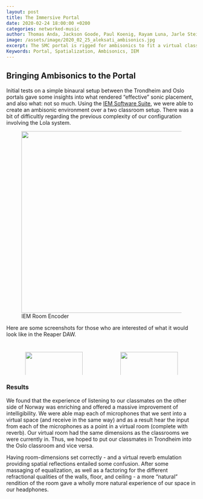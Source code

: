 ```yaml
---
layout: post
title: The Immersive Portal
date: 2020-02-24 18:00:00 +0200
categories: networked-music
author: Thomas Anda, Jackson Goode, Paul Koenig, Rayam Luna, Jarle Steinhovden, Aleksander Tidemann, Gaute Wardenær, Ulrik Halmøy, Tom Ignatius, Thibault Jaccard, Simon Sandvik
image: /assets/image/2020_02_25_aleksati_ambisonics.jpg
excerpt: The SMC portal is rigged for ambisonics to fit a virtual classroom in a classroom
Keywords: Portal, Spatialization, Ambisonics, IEM
---
```


## Bringing Ambisonics to the Portal

Initial tests on a simple binaural setup between the Trondheim and Oslo portals gave some insights into what rendered “effective” sonic placement, and also what: not so much. Using the [IEM Software Suite](https://plugins.iem.at/), we were able to create an ambisonic environment over a two classroom setup. There was a bit of difficultly regarding the previous complexity of our configuration involving the Lola system.

<figure>
    <img src="/assets/image/2020_02_25_aleksati_room_encoder.png" width="640" height="480">
    <figcaption>IEM Room Encoder</figcaption>
</figure>

Here are some screenshots for those who are interested of what it would look like in the Reaper DAW.
<div class="row" style="display:flex">
    <div class="column" style="flex:33.3%; padding:10px">
        <figure>
            <img src="/assets/image/2020_02_25_aleksati_reaper_setup.png" style="width:100%">
            <figcaption>Reaper setup</figcaption>
        </figure>
    </div>
    <div class="column" style="flex:33.3%; padding:10px">
        <figure>
            <img src="/assets/image/2020_02_25_aleksati_reaper_routing.png" style="width:100%">
            <figcaption>Reaper routing</figcaption>
        </figure>
    </div>
</div>

### Results

We found that the experience of listening to our classmates on the other side of Norway was enriching and offered a massive improvement of intelligibility. We were able map each of microphones that we sent into a virtual space (and receive in the same way) and as a result hear the input from each of the microphones as a point in a virtual room (complete with reverb). Our virtual room had the same dimensions as the classrooms we were currently in. Thus, we hoped to put our classmates in Trondheim into the Oslo classroom and vice versa.

Having room-dimensions set correctly - and a virtual reverb emulation providing spatial reflections entailed some confusion. After some massaging of equalization, as well as a factoring for the different refractional qualities of the walls, floor, and ceiling - a more “natural” rendition of the room gave a wholly more natural experience of our space in our headphones.

